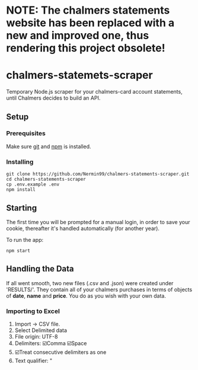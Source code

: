 # NOTE: The chalmers statements website has been replaced with a new and improved one, thus rendering this project obsolete!

# chalmers-statemets-scraper
Temporary Node.js scraper for your chalmers-card account statements, until Chalmers decides to build an API.

## Setup
### Prerequisites
Make sure [git](https://git-scm.com/) and [npm](https://nodejs.org/en/) is installed.

### Installing
```
git clone https://github.com/Nermin99/chalmers-statements-scraper.git
cd chalmers-statements-scraper
cp .env.example .env
npm install
```

## Starting
The first time you will be prompted for a manual login, in order to save your cookie, thereafter it's handled automatically (for another year).

To run the app:
```
npm start
```

## Handling the Data
If all went smooth, two new files (.csv and .json) were created under 'RESULTS/'. They contain all of your chalmers purchases in terms of objects of **date**, **name** and **price**. You do as you wish with your own data.

### Importing to Excel
1. Import -> CSV file.
2. Select Delimited data
3. File origin: UTF-8
4. Delimiters: ☑️Comma ☑️Space
5. ☑️Treat consecutive delimiters as one
6. Text qualifier: "

